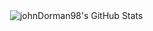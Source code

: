 <p>&nbsp;<img align="center" src="https://github-readme-stats-bay-nu-83.vercel.app/api?username=johnDorman98&show_icons=true&locale=en&theme=synthwave&bg_color=00000000" alt="johnDorman98's GitHub Stats" /></p>

